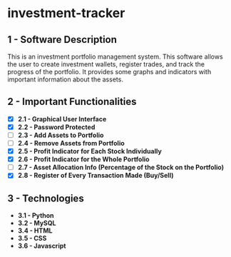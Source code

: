 # investment-tracker

## 1 - Software Description

This is an investment portfolio management system. This software allows the user to create investment wallets, register trades, and track the progress of the portfolio. It provides some graphs and indicators with important information about the assets.

## 2 - Important Functionalities

- [x]  **2.1 - Graphical User Interface**
- [x]  **2.2 - Password Protected**
- [ ]  **2.3 - Add Assets to Portfolio**
- [ ]  **2.4 - Remove Assets from Portfolio**
- [x]  **2.5 - Profit Indicator for Each Stock Individually**
- [x]  **2.6 - Profit Indicator for the Whole Portfolio**
- [ ]  **2.7 - Asset Allocation Info (Percentage of the Stock on the Portfolio)**
- [x]  **2.8 - Register of Every Transaction Made (Buy/Sell)**

## 3 - Technologies

- **3.1 - Python**
- **3.2 - MySQL**
- **3.4 - HTML**
- **3.5 - CSS**
- **3.6 - Javascript**
